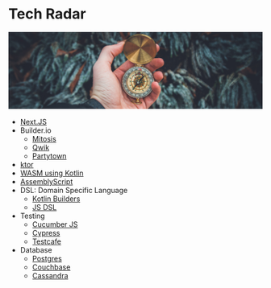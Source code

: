# Tech Radar
<img src="./compass.jpeg" />

- [Next.JS](https://nextjs.org/)
- Builder.io
  - [Mitosis](https://mitosis.builder.io/)
  - [Qwik](https://qwik.builder.io/)
  - [Partytown](https://partytown.builder.io/)
- [ktor](https://ktor.io/)
- [WASM using Kotlin](https://kotlinlang.org/docs/native-overview.html)
- [AssemblyScript](https://www.assemblyscript.org/)
- DSL: Domain Specific Language
  - [Kotlin Builders](https://kotlinlang.org/docs/type-safe-builders.html)
  - [JS DSL](https://venkatperi.github.io/js-dsl/#internal-dsls)
- Testing
  - [Cucumber JS](https://github.com/cucumber/cucumber-js)
  - [Cypress](https://www.cypress.io/)
  - [Testcafe](https://testcafe.io/)
- Database
  - [Postgres](https://www.postgresql.org/)
  - [Couchbase](https://www.couchbase.com/)
  - [Cassandra](https://cassandra.apache.org/_/index.html)
  

